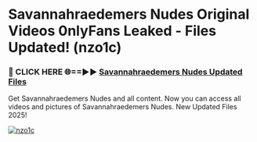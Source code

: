 # Savannahraedemers Nudes Original Videos 0nlyFans Leaked - Files Updated! (nzo1c)

<h3>🔴 CLICK HERE 🌐==►► <a href="https://tinyurl.com/y5r63du9" rel="nofollow">Savannahraedemers Nudes Updated Files</a></h3>

Get Savannahraedemers Nudes and all content. Now you can access all videos and pictures of Savannahraedemers Nudes. New Updated Files 2025!

[![nzo1c](https://i.imgur.com/UVo9nyh.gif)](https://tinyurl.com/y5r63du9)